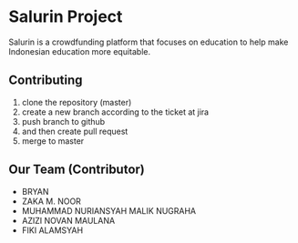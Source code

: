 # Salurin Project 
Salurin is a crowdfunding platform that focuses on education to help make Indonesian education more equitable.

## Contributing
1. clone the repository (master)
2. create a new branch according to the ticket at jira
3. push branch to github 
4. and then create pull request 
5. merge to master

## Our Team (Contributor)
- BRYAN 
- ZAKA M. NOOR
- MUHAMMAD NURIANSYAH MALIK NUGRAHA
- AZIZI NOVAN MAULANA
- FIKI ALAMSYAH